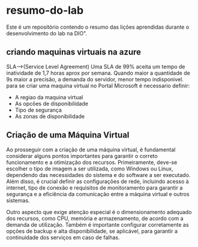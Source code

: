 # resumo-do-lab
Este é um repositório contendo o resumo das lições aprendidas durante o desenvolvimento do lab na DIO".

## criando maquinas virtuais na azure

SLA-->(Service Level Agreement)
Uma SLA de 99% aceita um tempo de inatividade de 1,7 horas
aprox por semana.
Quando maior a quantidade de 9s maior a precisão, a demanda 
do servidor, menor tempo indisponivel.
para se criar uma maquina virtual no Portal Microsoft
é necessario definir: 
- A regiao da maquina virtual
- As opcões de disponibilidade
- Tipo de segurança
- As zonas de disponibilidade
  
## Criação de uma Máquina Virtual

Ao prosseguir com a criação de uma máquina virtual, é fundamental considerar alguns pontos importantes para garantir o correto funcionamento e a otimização dos recursos. Primeiramente, deve-se escolher o tipo de imagem a ser utilizada, como Windows ou Linux, dependendo das necessidades do sistema e do software a ser executado. Além disso, é crucial definir as configurações de rede, incluindo acesso à internet, tipo de conexão e requisitos de monitoramento para garantir a segurança e a eficiência da comunicação entre a máquina virtual e outros sistemas.

Outro aspecto que exige atenção especial é o dimensionamento adequado dos recursos, como CPU, memória e armazenamento, de acordo com a demanda de utilização. Também é importante configurar corretamente as opções de backup e alta disponibilidade, se aplicável, para garantir a continuidade dos serviços em caso de falhas.
